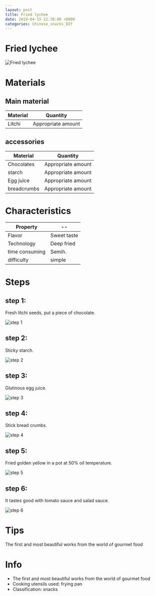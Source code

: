 ```yaml
---
layout: post
title: Fried lychee
date: 2019-04-15 22:30:00 +0800
categories: Chinese_snacks_DIY
---
```


# Fried lychee

![Fried lychee]({{site.baseurl}}/img/400220/400220.jpg)

# Materials


## Main material

Material|Quantity
--|--
Litchi|Appropriate amount

## accessories

Material|Quantity
--|--
Chocolates|Appropriate amount
starch|Appropriate amount
Egg juice|Appropriate amount
breadcrumbs|Appropriate amount

# Characteristics

Property|--
--|--
Flavor|Sweet taste
Technology|Deep fried
time consuming|Semih.
difficulty|simple

# Steps

## step 1:

Fresh litchi seeds, put a piece of chocolate.

![step 1]({{site.baseurl}}/img/400220/1.jpg)

## step 2:

Sticky starch.

![step 2]({{site.baseurl}}/img/400220/2.jpg)

## step 3:

Glutinous egg juice.

![step 3]({{site.baseurl}}/img/400220/3.jpg)

## step 4:

Stick bread crumbs.

![step 4]({{site.baseurl}}/img/400220/4.jpg)

## step 5:

Fried golden yellow in a pot at 50% oil temperature.

![step 5]({{site.baseurl}}/img/400220/5.jpg)

## step 6:

It tastes good with tomato sauce and salad sauce.

![step 6]({{site.baseurl}}/img/400220/6.jpg)

# Tips

The first and most beautiful works from the world of gourmet food

# Info

- The first and most beautiful works from the world of gourmet food
- Cooking utensils used: frying pan
- Classification: snacks